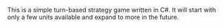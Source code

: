 This is a simple turn-based strategy game written in C#. It will start with only a few units available and expand to more in the future.